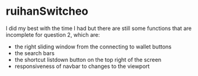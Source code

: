 # ruihanSwitcheo

I did my best with the time I had but there are still some functions that are incomplete for question 2, which are:
- the right sliding window from the connecting to wallet buttons
- the search bars
- the shortcut listdown button on the top right of the screen
- responsiveness of navbar to changes to the viewport  
